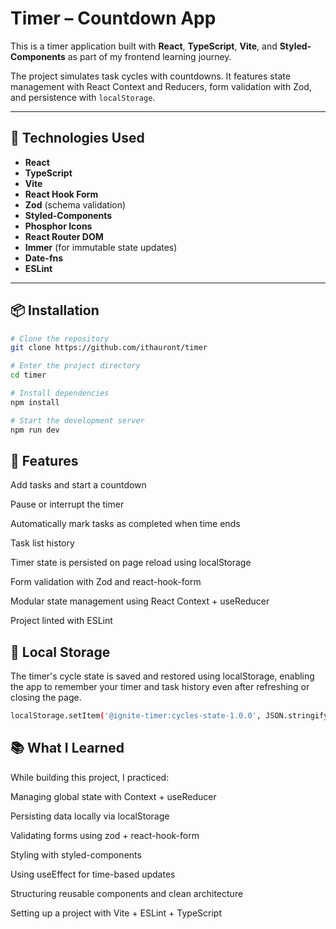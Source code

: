 # Timer – Countdown App

This is a timer application built with **React**, **TypeScript**, **Vite**, and **Styled-Components** as part of my frontend learning journey.

The project simulates task cycles with countdowns. It features state management with React Context and Reducers, form validation with Zod, and persistence with `localStorage`.

---

## 🚀 Technologies Used

- **React**
- **TypeScript**
- **Vite**
- **React Hook Form**
- **Zod** (schema validation)
- **Styled-Components**
- **Phosphor Icons**
- **React Router DOM**
- **Immer** (for immutable state updates)
- **Date-fns**
- **ESLint**

---

## 📦 Installation

```bash
# Clone the repository
git clone https://github.com/ithauront/timer

# Enter the project directory
cd timer

# Install dependencies
npm install

# Start the development server
npm run dev
```

## 🧩 Features

   Add tasks and start a countdown

   Pause or interrupt the timer

   Automatically mark tasks as completed when time ends

   Task list history

   Timer state is persisted on page reload using localStorage

   Form validation with Zod and react-hook-form

   Modular state management using React Context + useReducer

  Project linted with ESLint

## 💾 Local Storage

The timer's cycle state is saved and restored using localStorage, enabling the app to remember your timer and task history even after refreshing or closing the page.
```bash
localStorage.setItem('@ignite-timer:cycles-state-1.0.0', JSON.stringify(state))
```
## 📚 What I Learned

While building this project, I practiced:

   Managing global state with Context + useReducer

  Persisting data locally via localStorage

   Validating forms using zod + react-hook-form

  Styling with styled-components

  Using useEffect for time-based updates

  Structuring reusable components and clean architecture

  Setting up a project with Vite + ESLint + TypeScript



